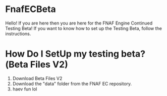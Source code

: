 # FnafECBeta
Hello! If you are here then you are here for the FNAF Engine Continued Testing Beta!
If you want to know how to set up the Testing Beta, follow the instructions.
# How Do I SetUp my testing beta?(Beta Files V2)
1. Download Beta Files V2
2. Download the "data" folder from the FNAF EC repository.
3. haev fun lol
